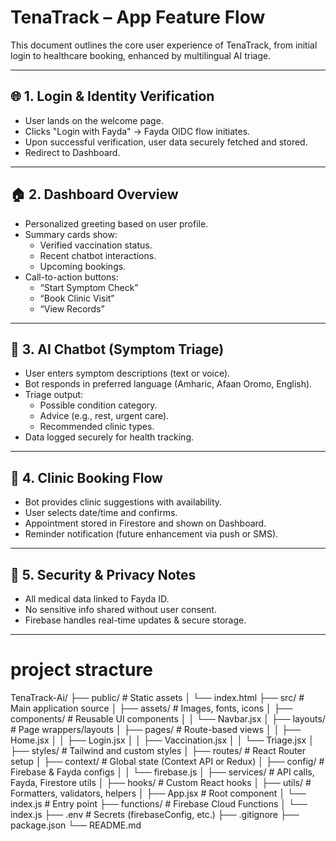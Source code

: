# TenaTrack – App Feature Flow

This document outlines the core user experience of TenaTrack, from initial login to healthcare booking, enhanced by multilingual AI triage.

---

## 🌐 1. Login & Identity Verification

- User lands on the welcome page.
- Clicks "Login with Fayda" → Fayda OIDC flow initiates.
- Upon successful verification, user data securely fetched and stored.
- Redirect to Dashboard.

---

## 🏠 2. Dashboard Overview

- Personalized greeting based on user profile.
- Summary cards show:
  - Verified vaccination status.
  - Recent chatbot interactions.
  - Upcoming bookings.
- Call-to-action buttons:
  - “Start Symptom Check”
  - “Book Clinic Visit”
  - “View Records”

---

## 🧠 3. AI Chatbot (Symptom Triage)

- User enters symptom descriptions (text or voice).
- Bot responds in preferred language (Amharic, Afaan Oromo, English).
- Triage output:
  - Possible condition category.
  - Advice (e.g., rest, urgent care).
  - Recommended clinic types.
- Data logged securely for health tracking.

---

## 📅 4. Clinic Booking Flow

- Bot provides clinic suggestions with availability.
- User selects date/time and confirms.
- Appointment stored in Firestore and shown on Dashboard.
- Reminder notification (future enhancement via push or SMS).

---

## 🔐 5. Security & Privacy Notes

- All medical data linked to Fayda ID.
- No sensitive info shared without user consent.
- Firebase handles real-time updates & secure storage.

---

# project stracture

TenaTrack-Ai/
├── public/                  # Static assets
│   └── index.html
├── src/                     # Main application source
│   ├── assets/              # Images, fonts, icons
│   ├── components/          # Reusable UI components
│   │   └── Navbar.jsx
│   ├── layouts/             # Page wrappers/layouts
│   ├── pages/               # Route-based views
│   │   ├── Home.jsx
│   │   ├── Login.jsx
│   │   ├── Vaccination.jsx
│   │   └── Triage.jsx
│   ├── styles/              # Tailwind and custom styles
│   ├── routes/              # React Router setup
│   ├── context/             # Global state (Context API or Redux)
│   ├── config/              # Firebase & Fayda configs
│   │   └── firebase.js
│   ├── services/            # API calls, Fayda, Firestore utils
│   ├── hooks/               # Custom React hooks
│   ├── utils/               # Formatters, validators, helpers
│   ├── App.jsx              # Root component
│   └── index.js             # Entry point
├── functions/               # Firebase Cloud Functions
│   └── index.js
├── .env                     # Secrets (firebaseConfig, etc.)
├── .gitignore
├── package.json
└── README.md


